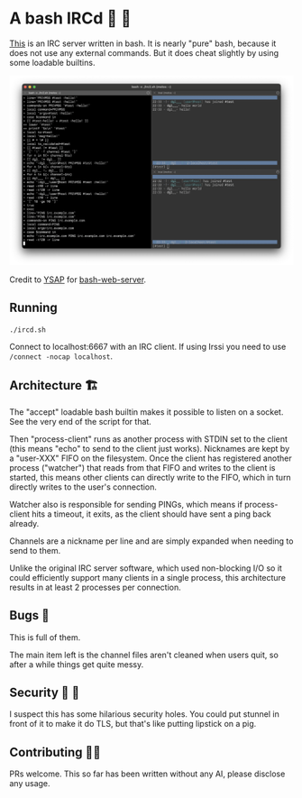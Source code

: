 # A bash IRCd 🐣 💬

[This](./ircd.sh) is an IRC server written in bash. It is nearly "pure" bash,
because it does not use any external commands. But it does cheat slightly by
using some loadable builtins.

<img src="screen.png">

Credit to [YSAP](https://www.youtube.com/@yousuckatprogramming) for
[bash-web-server](https://github.com/bahamas10/bash-web-server).

## Running

```
./ircd.sh
```

Connect to localhost:6667 with an IRC client. If using Irssi you need to use
`/connect -nocap localhost`.

## Architecture 🏗️

The "accept" loadable bash builtin makes it possible to listen on a socket. See
the very end of the script for that.

Then "process-client" runs as another process with STDIN set to the client
(this means "echo" to send to the client just works). Nicknames are kept by a
"user-XXX" FIFO on the filesystem. Once the client has registered another
process ("watcher") that reads from that FIFO and writes to the client is
started, this means other clients can directly write to the FIFO, which in turn
directly writes to the user's connection.

Watcher also is responsible for sending PINGs, which means if process-client
hits a timeout, it exits, as the client should have sent a ping back already.

Channels are a nickname per line and are simply expanded when needing to send
to them.

Unlike the original IRC server software, which used non-blocking I/O so it
could efficiently support many clients in a single process, this architecture
results in at least 2 processes per connection.

## Bugs 🐛

This is full of them.

The main item left is the channel files aren't cleaned when users quit, so
after a while things get quite messy.

## Security 🔐 🚨

I suspect this has some hilarious security holes. You could put stunnel in
front of it to make it do TLS, but that's like putting lipstick on a pig.

## Contributing 🧑‍💻

PRs welcome. This so far has been written without any AI, please disclose any
usage.
